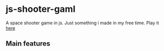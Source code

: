 # js-shooter-gamI
A space shooter game in js. Just something i made in my free time. Play it [here](https://skparab1.github.io/r/game)

## Main features
